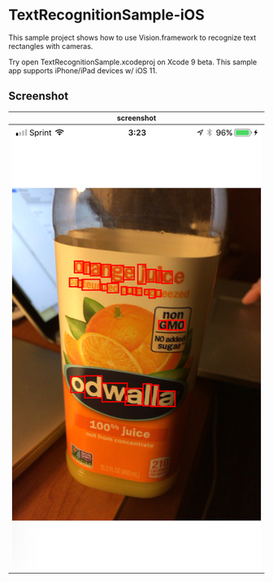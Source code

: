 # TextRecognitionSample-iOS

This sample project shows how to use Vision.framework to recognize text rectangles with cameras.

Try open TextRecognitionSample.xcodeproj on Xcode 9 beta.
This sample app supports iPhone/iPad devices w/ iOS 11.

## Screenshot 

| screenshot |
| --- |
| ![screenshot](./screenshot.png) |
